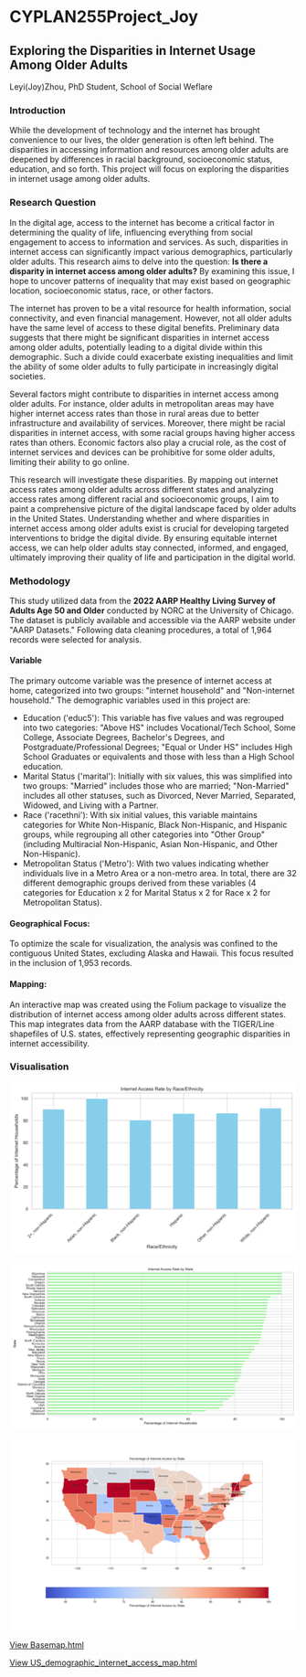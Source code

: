 # CYPLAN255Project_Joy
## Exploring the Disparities in Internet Usage Among Older Adults
Leyi(Joy)Zhou, PhD Student, School of Social Weflare

### Introduction
While the development of technology and the internet has brought convenience to our lives, the older generation is often left behind. The disparities in accessing information and resources among older adults are deepened by differences in racial background, socioeconomic status, education, and so forth. This project will focus on exploring the disparities in internet usage among older adults.

### Research Question
In the digital age, access to the internet has become a critical factor in determining the quality of life, influencing everything from social engagement to access to information and services. As such, disparities in internet access can significantly impact various demographics, particularly older adults. This research aims to delve into the question: **Is there a disparity in internet access among older adults?** By examining this issue, I hope to uncover patterns of inequality that may exist based on geographic location, socioeconomic status, race, or other factors.

The internet has proven to be a vital resource for health information, social connectivity, and even financial management. However, not all older adults have the same level of access to these digital benefits. Preliminary data suggests that there might be significant disparities in internet access among older adults, potentially leading to a digital divide within this demographic. Such a divide could exacerbate existing inequalities and limit the ability of some older adults to fully participate in increasingly digital societies.

Several factors might contribute to disparities in internet access among older adults. For instance, older adults in metropolitan areas may have higher internet access rates than those in rural areas due to better infrastructure and availability of services. Moreover, there might be racial disparities in internet access, with some racial groups having higher access rates than others. Economic factors also play a crucial role, as the cost of internet services and devices can be prohibitive for some older adults, limiting their ability to go online.

This research will investigate these disparities. By mapping out internet access rates among older adults across different states and analyzing access rates among different racial and socioeconomic groups, I aim to paint a comprehensive picture of the digital landscape faced by older adults in the United States. Understanding whether and where disparities in internet access among older adults exist is crucial for developing targeted interventions to bridge the digital divide. By ensuring equitable internet access, we can help older adults stay connected, informed, and engaged, ultimately improving their quality of life and participation in the digital world.

### Methodology
This study utilized data from the **2022 AARP Healthy Living Survey of Adults Age 50 and Older** conducted by NORC at the University of Chicago. The dataset is publicly available and accessible via the AARP website under "AARP Datasets." Following data cleaning procedures, a total of 1,964 records were selected for analysis.
#### Variable
The primary outcome variable was the presence of internet access at home, categorized into two groups: "internet household" and "Non-internet household." The demographic variables used in this project are:
- Education ('educ5'): This variable has five values and was regrouped into two categories: "Above HS" includes Vocational/Tech School, Some College, Associate Degrees, Bachelor's Degrees, and Postgraduate/Professional Degrees; "Equal or Under HS" includes High School Graduates or equivalents and those with less than a High School education.
- Marital Status ('marital'): Initially with six values, this was simplified into two groups: "Married" includes those who are married; "Non-Married" includes all other statuses, such as Divorced, Never Married, Separated, Widowed, and Living with a Partner.
- Race ('racethni'): With six initial values, this variable maintains categories for White Non-Hispanic, Black Non-Hispanic, and Hispanic groups, while regrouping all other categories into "Other Group" (including Multiracial Non-Hispanic, Asian Non-Hispanic, and Other Non-Hispanic).
- Metropolitan Status ('Metro'): With two values indicating whether individuals live in a Metro Area or a non-metro area.
In total, there are 32 different demographic groups derived from these variables (4 categories for Education x 2 for Marital Status x 2 for Race x 2 for Metropolitan Status).
#### Geographical Focus: 
To optimize the scale for visualization, the analysis was confined to the contiguous United States, excluding Alaska and Hawaii. This focus resulted in the inclusion of 1,953 records.
#### Mapping: 
An interactive map was created using the Folium package to visualize the distribution of internet access among older adults across different states. This map integrates data from the AARP database with the TIGER/Line shapefiles of U.S. states, effectively representing geographic disparities in internet accessibility.

### Visualisation 
![Internet Access Rate by Race/Ethnicity](USCon_Internet_access_by_race.png)

![Internet Access Rate by Race_State](USCon_Internet_access_rate_by_state.png)

![Internet Access Rate by Race_State](USCon_internet_access_statename.png)

[View Basemap.html](Basemap.html)

[View US_demographic_internet_access_map.html](US_demographic_internet_access_map.html)


